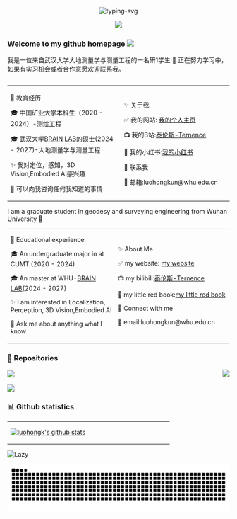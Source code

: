 <!--
 * @Author: Hongkun Luo
 * @Date: 2024-04-04 11:43:18
 * @LastEditors: Hongkun Luo
 * @Description: 
 * 
 * Hongkun Luo
-->
<p align="center">
   <img src="https://readme-typing-svg.herokuapp.com?font=Zhi+Mang+Xing&size=28&pause=1000&color=232488&background=37418000&center=%E7%9C%9F%E7%9A%84&vCenter=%E7%9C%9F%E7%9A%84&multiline=true&repeat=%E7%9C%9F%E7%9A%84&random=%E7%9C%9F%E7%9A%84&width=435&lines=%E5%85%89%E8%80%8C%E4%B8%8D%E8%80%80%EF%BC%8C%E9%9D%99%E6%B0%B4%E6%B5%81%E6%B7%B1+-%E3%80%8A%E9%81%93%E5%BE%B7%E7%BB%8F%E3%80%8B" alt="typing-svg">
</p>

<p align="center">
<a title="Hits" target="_blank" href="https://github.com/luohongk/luohongk"><img src="https://hits.b3log.org/luohongk/luohongk.svg" ></a>
<!-- github粉丝数设置 -->
<!-- <a title="github" target="_blank" href="https://github.com/luohongk/"><img src="https://img.shields.io/badge/dynamic/json?label=GitHub&suffix=%20followers&query=%24.data.totalSubs&url=https%3A%2F%2Fapi.spencerwoo.com%2Fsubstats%2F%3Fsource%3Dgithub%26queryKey%3Dluohongk&labelColor=282c34&color=353940&logo=github&longCache=true" ></a> -->
</p>

<table>

###  Welcome to my github homepage <a href="https://www.gautamkrishnar.com/"><img src="https://media.giphy.com/media/hvRJCLFzcasrR4ia7z/giphy.gif" width="5%"></a>

我是一位来自武汉大学大地测量学与测量工程的一名研1学生 :rofl:
正在努力学习中，如果有实习机会或者合作意愿欢迎联系我。
<table>
<td align="left" width=1000px>
<p>🌟 教育经历</p>
<p>🎓 中国矿业大学本科生（2020 - 2024）-测绘工程</p>
<p>🎓 武汉大学<a href="https://www.zhiyuteam.com/">BRAIN LAB</a>的硕士(2024 - 2027)-大地测量学与测量工程</p>
<p>✨ 我对定位，感知，3D Vision,Embodied AI感兴趣</p>
<p>💬 可以向我咨询任何我知道的事情</p>
</td>
<td align="left" width=500px>
<p>✨ 关于我</p>
<p>✅ 我的网站: <a href="https://luohongkun.com/">我的个人主页</a></p>
<p>📺 我的B站:<a href="https://space.bilibili.com/688837845?spm_id_from=333.1007.0.0">泰伦斯-Ternence</a></p>
<p>📙 我的小红书:<a href="https://luohongkun.com/luohongkBlog/">我的小红书</a></p>
<p>🔗 联系我</p>
<p>📧 邮箱:luohongkun@whu.edu.cn</p>
</td>
</table>

I am a graduate student in geodesy and surveying engineering from Wuhan University :rofl:
<table>
<td align="left" width=1000px>
<p>🌟 Educational experience</p>
<p>🎓 An undergraduate major in  at CUMT (2020 - 2024)</p>
<p>🎓 An master at WHU-<a href="https://www.zhiyuteam.com/">BRAIN LAB</a>(2024 - 2027)</p>
<p>✨ I am interested in Localization, Perception, 3D Vision,Embodied AI</p>
<p>💬 Ask me about anything what I know</p>
</td>
<td align="left" width=500px>
<p>✨ About Me</p>
<p>✅ my website: <a href="https://luohongkun.com/">my website</a></p>
<p>📺 my bilibili:<a href="https://space.bilibili.com/688837845?spm_id_from=333.1007.0.0">泰伦斯-Ternence</a></p>
<p>📙 my little red book:<a href="https://luohongkun.com/luohongkBlog/">my little red book</a></p>
<p>🔗 Connect with me</p>
<p>📧 email:luohongkun@whu.edu.cn</p>
</td>
</table>

### 📁 Repositories

  <a href="https://github.com/luohongk/SuperVINS"><img align="center" src="https://github-readme-stats.vercel.app/api/pin/?username=luohongk&repo=SuperVINS&theme=flag-india" /></a>   <a href="https://github.com/luohongk/VINS-FusionCommentByLuo"><img align="right" src="https://github-readme-stats.vercel.app/api/pin/?username=luohongk&repo=VINS-FusionCommentByLuo&theme=flag-india" /></a>

 <a href="https://github.com/luohongk/CeHuiProgramDesign"><img align="center" src="https://github-readme-stats.vercel.app/api/pin/?username=luohongk&repo=CeHuiProgramDesign&theme=flag-india" /></a>


### 📊 Github statistics
<table>
<tr>
<td align="center" width="50%">

[![luohongk's github stats](https://github-readme-stats.vercel.app/api?username=luohongk&count_private=true&show_icons=true&theme=catppuccin_latte)](https://github.com/luohongk)

</td>
<td align="center"  width="50%">
<!-- style="margin: auto 1px  height: 100px" -->
  <img align="center" style="margin: auto 1px  height: 100px"  src="https://github-readme-stats.vercel.app/api/top-langs/?username=luohongk&layout=compact&bg_color=EFF1F5" alt="">
</td>
<!-- <td align="center" width="30%"   
<img width="300" style="margin: auto 1px" align="right" src="https://github-profile-trophy.vercel.app/?username=luohongk&theme=flat&title=MultiLanguage,Joined2020,Commits,Experience&row=2&column=2&bg_color=EFF1F5" alt="">
</td> -->
</table>
<img src="https://github-readme-activity-graph.vercel.app/graph?username=luohongk&theme=minimal&custom_title=Activity&radius=30&height=250" alt="Lazy">



![Snake animation](https://raw.githubusercontent.com/luohongk/luohongk/output/github-contribution-grid-snake.svg)
</table>

